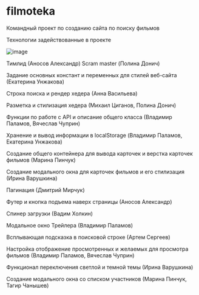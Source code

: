 # filmoteka
Командный проект по созданию сайта по поиску фильмов

Технологии задействованные в проекте

![image](https://user-images.githubusercontent.com/61520153/136587216-a1a4025d-b3d1-46fe-ab31-a3fda8eb092d.png)

Тимлид (Аносов Александр)
Scram master (Полина Донич)


Задание основных констант и переменных для стилей веб-сайта (Екатерина Унжакова)

Строка поиска и рендер хедера (Анна Васильева)

Разметка и стилизация хедера (Михаил Циганов, Полина Донич)

Функции по работе с API и описание общего класса (Владимир Паламов, Вячеслав Чуприн)

Хранение и вывод информации в localStorage (Владимир Паламов, Екатерина Унжакова)

Создание общего контейнера для вывода карточек и верстка карточек фильмов (Марина Пинчук)

Создание модального окна для карточек фильмов и его стилизация (Ирина Варушкина)

Пагинация (Дмитрий Мирчук)

Футер и кнопка подъема наверх страницы     (Аносов Александр)

Спинер загрузки (Вадим Холкин)

Модальное окно Трейлера (Владимир Паламов)

Всплывающая подсказка в поисковой строке (Артем Сергеев)


Настройка отображение просмотренных и желаемых для просмотра фильмов (Владимир Паламов, Вячеслав Чуприн)

Функционал переключения светлой и темной темы (Ирина Варушкина)

Создание модального окна со списком участников
(Марина Пинчук, Тагир Чанышев)
